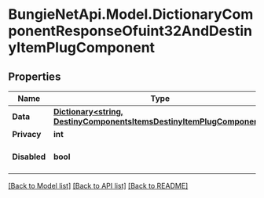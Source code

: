 
# BungieNetApi.Model.DictionaryComponentResponseOfuint32AndDestinyItemPlugComponent

## Properties

Name | Type | Description | Notes
------------ | ------------- | ------------- | -------------
**Data** | [**Dictionary&lt;string, DestinyComponentsItemsDestinyItemPlugComponent&gt;**](DestinyComponentsItemsDestinyItemPlugComponent.md) |  | [optional] 
**Privacy** | **int** |  | [optional] 
**Disabled** | **bool** | If true, this component is disabled. | [optional] 

[[Back to Model list]](../README.md#documentation-for-models)
[[Back to API list]](../README.md#documentation-for-api-endpoints)
[[Back to README]](../README.md)

